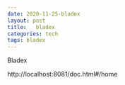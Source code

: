 ```yaml
---
date: 2020-11-25-bladex
layout: post
title:   bladex
categories: tech
tags: bladex 
---
```


Bladex

http://localhost:8081/doc.html#/home

